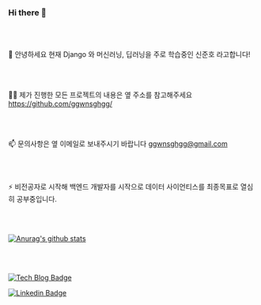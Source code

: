 ### Hi there 👋

<br>
<br>

🌱 안녕하세요 현재 Django 와 머신러닝, 딥러닝을 주로 학습중인 신준호 라고합니다!

<br>
<br>

👨‍💻 제가 진행한 모든 프로젝트의 내용은 옆 주소를 참고해주세요 https://github.com/ggwnsghgg/

<br>
<br>

📫 문의사항은 옆 이메일로 보내주시기 바랍니다 ggwnsghgg@gmail.com 

<br>
<br>

⚡ 비전공자로 시작해 백엔드 개발자를 시작으로 데이터 사이언티스를 최종목표로 열심히 공부중입니다.

<br>
<br>


 [![Anurag's github stats](https://github-readme-stats.vercel.app/api?username=ggwnsghgg)](https://github.com/anuraghazra/github-readme-stats)

<br>
<br>



[![Tech Blog Badge](http://img.shields.io/badge/-Tech%20blog-black?style=flat-square&logo=github&link=https://ggwnsghgg.github.io/)](https://ggwnsghgg.github.io/)
	
[![Linkedin Badge](https://img.shields.io/badge/-LinkedIn-blue?style=flat-square&logo=Linkedin&logoColor=white&link=https://www.linkedin.com/in/준호-신-1371971bb/)](https://www.linkedin.com/in/준호-신-1371971bb/)




<!-- 📝 I regulary write articles on https://chanmi-kim.github.io --!>
<!-- 💬 Ask me about anything whatever! Github, Hexo, Spring Boot, Java, Life, Game, and so on. --!>
<!-- 📄 Know about my experiences --!>
